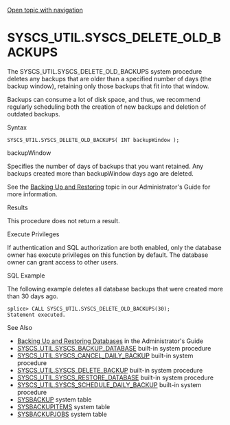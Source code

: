 [Open topic with navigation](../../../index.html#Shared/SQLReference/BuiltInSysProcs/DeleteOldBackups.html)

[]()SYSCS\_UTIL.SYSCS\_DELETE\_OLD\_BACKUPS
===========================================

The SYSCS\_UTIL.SYSCS\_DELETE\_OLD\_BACKUPS system procedure deletes any backups that are older than a specified number of days (the <span class="ItalicFont">backup window</span>), retaining only those backups that fit into that window.

Backups can consume a lot of disk space, and thus, we recommend regularly scheduling both the creation of new backups and deletion of outdated backups.

Syntax

``` FcnSyntax
SYSCS_UTIL.SYSCS_DELETE_OLD_BACKUPS( INT backupWindow ); 
```

backupWindow

Specifies the number of days of backups that you want retained. Any backups created more than <span class="CodeFont">backupWindow</span> days ago are deleted.

See the [<span class="ItalicFont">Backing Up and Restoring</span>](../../../OnPremise/Administrators/BackupAndRestore.html) topic in our <span class="ItalicFont">Administrator's Guide</span> for more information.

Results

This procedure does not return a result.

Execute Privileges

If authentication and SQL authorization are both enabled, only the database owner has execute privileges on this function by default. The database owner can grant access to other users.

SQL Example

The following example deletes all database backups that were created more than 30 days ago.

``` Example
splice> CALL SYSCS_UTIL.SYSCS_DELETE_OLD_BACKUPS(30);
Statement executed.
```

See Also

-   [<span class="ItalicFont">Backing Up and Restoring Databases</span>](../../../OnPremise/Administrators/BackupAndRestore.html) in the <span class="ItalicFont">Administrator's Guide</span>
-   [<span class="CodeFont">SYSCS\_UTIL.SYSCS\_BACKUP\_DATABASE</span>](BackupDatabase.html) built-in system procedure
-   [<span class="CodeFont">SYSCS\_UTIL.SYSCS\_CANCEL\_DAILY\_BACKUP</span>](CancelDailyBackup.html) built-in system procedure
-   [<span class="CodeFont">SYSCS\_UTIL.SYSCS\_DELETE\_BACKUP</span>](DeleteBackup.html) built-in system procedure
-   [<span class="CodeFont">SYSCS\_UTIL.SYSCS\_RESTORE\_DATABASE</span>](RestoreDatabase.html) built-in system procedure
-   [<span class="CodeFont">SYSCS\_UTIL.SYSCS\_SCHEDULE\_DAILY\_BACKUP</span>](ScheduleDailyBackup.html) built-in system procedure
-   <span class="CodeFont">[SYSBACKUP](../SystemTables/SysBackup.html)</span> system table
-   <span class="CodeFont">[SYSBACKUPITEMS](../SystemTables/SysBackupItems.html)</span> system table
-   <span class="CodeFont">[SYSBACKUPJOBS](../SystemTables/SysBackupJobs.html)</span> system table

 


